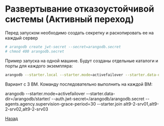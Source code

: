 # Развертывание отказоустойчивой системы (Активный переход)

Перед запуском необходимо создать секретку и раскопировать ее на каждый сервер

```bash
# arangodb create jwt-secret --secret=arangodb.secret
# chmod 400 arangodb.secret
```

Пример запуска на одной машине. Будут созданы отдельные каталоги и порты для каждого  экземпляра: 

```bash
arangodb --starter.local --starter.mode=activefailover --starter.data-dir=./localdata --auth.jwt-secret=/etc/arangodb.secret --agents.agency.supervision-grace-period=30
```

Вариант с 3 ВМ. Команду последовательно выполнить на каждой ВМ:

arangodb --starter.mode=activefailover --starter.data-dir=/arangodb/starter/ --auth.jwt-secret=/arangodb/arangodb.secret --agents.agency.supervision-grace-period=30 --starter.join alt9-2-srv01,alt9-2-srv02,alt9-2-srv03


[Назад](./README.md)